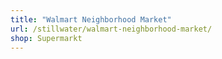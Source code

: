 ```yaml
---
title: "Walmart Neighborhood Market"
url: /stillwater/walmart-neighborhood-market/
shop: Supermarkt
---
```

